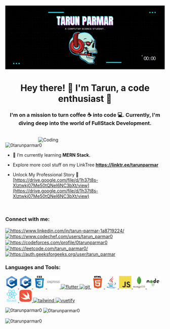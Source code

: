 ![my_banner](https://github.com/0tarunparmar0/0tarunparmar0/blob/main/Black%20%26%20Blue%20Creative%20Game%20Streammer%20Twitch%20Banner.gif.gif)
<h1 align="center"> Hey there! 👋 I'm Tarun, a code enthusiast 🚀</h1>

<h3 align="center">I'm on a mission to turn coffee ☕ into code 💻. Currently, I'm diving deep into the world of FullStack Development.</h3>
<br>
<img align="right" alt="Coding" width="400px" src="https://rajacepat.com/assets/frontend/img/webdev.gif">

<p align="left"> <img src="https://komarev.com/ghpvc/?username=0tarunparmar0&label=Profile%20views&color=0e75b6&style=flat" alt="0tarunparmar0" /> </p>

- 🌱 I’m currently learning **MERN Stack.**

- Explore more cool stuff on my LinkTree **https://linktr.ee/tarunparmar**


- Unlock My Professional Story 🚀 [https://drive.google.com/file/d/1h37t8s-Xlztwkj07Me50tQNeI6NC3bXt/view](https://drive.google.com/file/d/1h37t8s-Xlztwkj07Me50tQNeI6NC3bXt/view)
<br>
<h3 align="left">Connect with me:</h3>
<p align="left">
<a href="https://linkedin.com/in/https://www.linkedin.com/in/tarun-parmar-1a8719224/" target="blank"><img align="center" src="https://raw.githubusercontent.com/rahuldkjain/github-profile-readme-generator/master/src/images/icons/Social/linked-in-alt.svg" alt="https://www.linkedin.com/in/tarun-parmar-1a8719224/" height="30" width="40" /></a>
<a href="https://www.codechef.com/users/https://www.codechef.com/users/tarun_parmar0" target="blank"><img align="center" src="https://cdn.jsdelivr.net/npm/simple-icons@3.1.0/icons/codechef.svg" alt="https://www.codechef.com/users/tarun_parmar0" height="30" width="40" /></a>
<a href="https://codeforces.com/profile/https://codeforces.com/profile/0tarunparmar0" target="blank"><img align="center" src="https://raw.githubusercontent.com/rahuldkjain/github-profile-readme-generator/master/src/images/icons/Social/codeforces.svg" alt="https://codeforces.com/profile/0tarunparmar0" height="30" width="40" /></a>
<a href="https://www.leetcode.com/https://leetcode.com/tarun_parmar0/" target="blank"><img align="center" src="https://raw.githubusercontent.com/rahuldkjain/github-profile-readme-generator/master/src/images/icons/Social/leet-code.svg" alt="https://leetcode.com/tarun_parmar0/" height="30" width="40" /></a>
<a href="https://auth.geeksforgeeks.org/user/https://auth.geeksforgeeks.org/user/tarun_parmar" target="blank"><img align="center" src="https://raw.githubusercontent.com/rahuldkjain/github-profile-readme-generator/master/src/images/icons/Social/geeks-for-geeks.svg" alt="https://auth.geeksforgeeks.org/user/tarun_parmar" height="30" width="40" /></a>
</p>

<h3 align="left">Languages and Tools:</h3>
<p align="left"> <a href="https://www.cprogramming.com/" target="_blank" rel="noreferrer"> <img src="https://raw.githubusercontent.com/devicons/devicon/master/icons/c/c-original.svg" alt="c" width="40" height="40"/> </a> <a href="https://www.w3schools.com/cpp/" target="_blank" rel="noreferrer"> <img src="https://raw.githubusercontent.com/devicons/devicon/master/icons/cplusplus/cplusplus-original.svg" alt="cplusplus" width="40" height="40"/> </a> <a href="https://www.w3schools.com/css/" target="_blank" rel="noreferrer"> <img src="https://raw.githubusercontent.com/devicons/devicon/master/icons/css3/css3-original-wordmark.svg" alt="css3" width="40" height="40"/> </a> <a href="https://expressjs.com" target="_blank" rel="noreferrer"> <img src="https://raw.githubusercontent.com/devicons/devicon/master/icons/express/express-original-wordmark.svg" alt="express" width="40" height="40"/> </a> <a href="https://flutter.dev" target="_blank" rel="noreferrer"> <img src="https://www.vectorlogo.zone/logos/flutterio/flutterio-icon.svg" alt="flutter" width="40" height="40"/> </a> <a href="https://git-scm.com/" target="_blank" rel="noreferrer"> <img src="https://www.vectorlogo.zone/logos/git-scm/git-scm-icon.svg" alt="git" width="40" height="40"/> </a> <a href="https://www.w3.org/html/" target="_blank" rel="noreferrer"> <img src="https://raw.githubusercontent.com/devicons/devicon/master/icons/html5/html5-original-wordmark.svg" alt="html5" width="40" height="40"/> </a> <a href="https://www.java.com" target="_blank" rel="noreferrer"> <img src="https://raw.githubusercontent.com/devicons/devicon/master/icons/java/java-original.svg" alt="java" width="40" height="40"/> </a> <a href="https://developer.mozilla.org/en-US/docs/Web/JavaScript" target="_blank" rel="noreferrer"> <img src="https://raw.githubusercontent.com/devicons/devicon/master/icons/javascript/javascript-original.svg" alt="javascript" width="40" height="40"/> </a> <a href="https://www.mongodb.com/" target="_blank" rel="noreferrer"> <img src="https://raw.githubusercontent.com/devicons/devicon/master/icons/mongodb/mongodb-original-wordmark.svg" alt="mongodb" width="40" height="40"/> </a> <a href="https://nodejs.org" target="_blank" rel="noreferrer"> <img src="https://raw.githubusercontent.com/devicons/devicon/master/icons/nodejs/nodejs-original-wordmark.svg" alt="nodejs" width="40" height="40"/> </a> <a href="https://reactjs.org/" target="_blank" rel="noreferrer"> <img src="https://raw.githubusercontent.com/devicons/devicon/master/icons/react/react-original-wordmark.svg" alt="react" width="40" height="40"/> </a> <a href="https://developer.apple.com/swift/" target="_blank" rel="noreferrer"> <img src="https://raw.githubusercontent.com/devicons/devicon/master/icons/swift/swift-original.svg" alt="swift" width="40" height="40"/> </a> <a href="https://tailwindcss.com/" target="_blank" rel="noreferrer"> <img src="https://www.vectorlogo.zone/logos/tailwindcss/tailwindcss-icon.svg" alt="tailwind" width="40" height="40"/> </a> <a href="https://vuetifyjs.com/en/" target="_blank" rel="noreferrer"> <img src="https://bestofjs.org/logos/vuetify.svg" alt="vuetify" width="40" height="40"/> </a> </p>
<p><img align="left" src="https://github-readme-stats.vercel.app/api/top-langs?username=0tarunparmar0&show_icons=true&locale=en&layout=compact" alt="0tarunparmar0" /></p>

<p>&nbsp;<img align="center" src="https://github-readme-stats.vercel.app/api?username=0tarunparmar0&show_icons=true&locale=en" alt="0tarunparmar0" /></p>

<p><img align="center" src="https://github-readme-streak-stats.herokuapp.com/?user=0tarunparmar0&" alt="0tarunparmar0" /></p>
